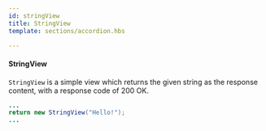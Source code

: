```yaml
---
id: stringView
title: StringView
template: sections/accordion.hbs

---
```


#### StringView


`StringView` is a simple view which returns the given string as the response content, with a response code of 200 OK. 

```java
...
return new StringView("Hello!");
...
```

